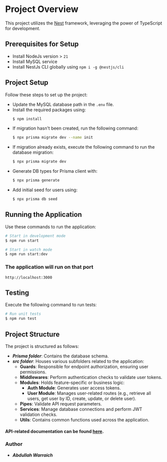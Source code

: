 # Project Overview

This project utilizes the [Nest](https://github.com/nestjs/nest) framework, leveraging the power of TypeScript for development.

## Prerequisites for Setup
 - Install NodeJs version > `21` 
 - Install MySQL service
 - Install NestJs CLI globally using `npm i -g @nestjs/cli`

## Project Setup
Follow these steps to set up the project:
 - Update the MySQL database path in the `.env` file.
 - Install the required packages using:
    ```bash
    $ npm install
    ```
 - If migration hasn't been created, run the following command:
    ```bash
    $ npx prisma migrate dev --name init
    ```
 - If migration already exists, execute the following command to run the database migration:
    ```bash
    $ npx prisma migrate dev
    ```
 - Generate DB types for Prisma client with:
    ```bash
    $ npx prisma generate
    ```
 - Add initial seed for users using:
    ```bash
    $ npx prisma db seed
    ```

## Running the Application
Use these commands to run the application:
```bash
# Start in development mode
$ npm run start

# Start in watch mode
$ npm run start:dev
```

### The application will run on that port
```http://localhost:3000```

## Testing
Execute the following command to run tests:
```bash
# Run unit tests
$ npm run test
```

## Project Structure
The project is structured as follows:
 - **_Prisma folder_**: Contains the database schema.
 - **_src folder_**:  Houses various subfolders related to the application:
    - **Guards**: Responsible for endpoint authorization, ensuring user permissions.
    - **Middlewares**: Perform authentication checks to validate user tokens.
    - **Modules**: Holds feature-specific or business logic:
        - **Auth Module**: Generates user access tokens.
        - **User Module**: Manages user-related routes (e.g., retrieve all users, get user by ID, create, update, or delete user).
    - **Pipes**: Validate API request parameters.
    - **Services**: Manage database connections and perform JWT validation checks.
    - **Utils**: Contains common functions used across the application.


#### API-related documentation can be found [here](./API.md).

### Author
 - **_Abdullah Warraich_**